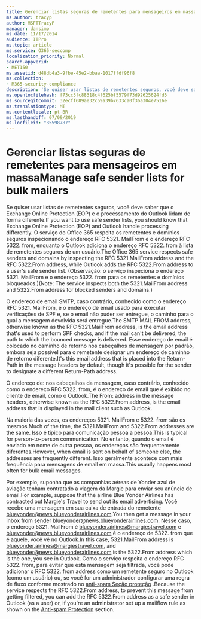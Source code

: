 ```yaml
---
title: Gerenciar listas seguras de remetentes para mensageiros em massa
ms.author: tracyp
author: MSFTTracyP
manager: dansimp
ms.date: 11/17/2014
audience: ITPro
ms.topic: article
ms.service: O365-seccomp
localization_priority: Normal
search.appverid:
- MET150
ms.assetid: d48db4a3-9fbe-45e2-bbaa-1017ffdf96f8
ms.collection:
- M365-security-compliance
description: 'Se quiser usar listas de remetentes seguros, você deve saber que o Exchange Online Protection (EOP) e o processamento do Outlook lidam de forma diferente. O serviço respeita os remetentes e domínios seguros inspecionando o endereço RFC 5321. MailFrom e o endereço RFC 5322. from, enquanto o Outlook adiciona o endereço RFC 5322. from à lista de remetentes seguros de um usuário. (Observação: o serviço inspeciona o endereço 5321. MailFrom e o endereço 5322. from para os remetentes e domínios bloqueados.)'
ms.openlocfilehash: f73cc3fc88318c4f625bf5579f73d92625624fd5
ms.sourcegitcommit: 32ecff689ae32c59a39b7633ca0f36a304e7516e
ms.translationtype: MT
ms.contentlocale: pt-BR
ms.lasthandoff: 07/09/2019
ms.locfileid: "35598787"
---
```

# <a name="manage-safe-sender-lists-for-bulk-mailers"></a><span data-ttu-id="dfe17-105">Gerenciar listas seguras de remetentes para mensageiros em massa</span><span class="sxs-lookup"><span data-stu-id="dfe17-105">Manage safe sender lists for bulk mailers</span></span>

<span data-ttu-id="dfe17-106">Se quiser usar listas de remetentes seguros, você deve saber que o Exchange Online Protection (EOP) e o processamento do Outlook lidam de forma diferente.</span><span class="sxs-lookup"><span data-stu-id="dfe17-106">If you want to use safe sender lists, you should know that Exchange Online Protection (EOP) and Outlook handle processing differently.</span></span> <span data-ttu-id="dfe17-107">O serviço do Office 365 respeita os remetentes e domínios seguros inspecionando o endereço RFC 5321. MailFrom e o endereço RFC 5322. from, enquanto o Outlook adiciona o endereço RFC 5322. from à lista de remetentes seguros de um usuário.</span><span class="sxs-lookup"><span data-stu-id="dfe17-107">The Office 365 service respects safe senders and domains by inspecting the RFC 5321.MailFrom address and the RFC 5322.From address, while Outlook adds the RFC 5322.From address to a user's safe sender list.</span></span> <span data-ttu-id="dfe17-108">(Observação: o serviço inspeciona o endereço 5321. MailFrom e o endereço 5322. from para os remetentes e domínios bloqueados.)</span><span class="sxs-lookup"><span data-stu-id="dfe17-108">(Note: The service inspects both the 5321.MailFrom address and 5322.From address for blocked senders and domains.)</span></span>
  
<span data-ttu-id="dfe17-109">O endereço de email SMTP, caso contrário, conhecido como o endereço RFC 5321. MailFrom, é o endereço de email usado para executar verificações de SPF e, se o email não puder ser entregue, o caminho para o qual a mensagem devolvida será entregue.</span><span class="sxs-lookup"><span data-stu-id="dfe17-109">The SMTP MAIL FROM address, otherwise known as the RFC 5321.MailFrom address, is the email address that's used to perform SPF checks, and if the mail can't be delivered, the path to which the bounced message is delivered.</span></span> <span data-ttu-id="dfe17-110">Esse endereço de email é colocado no caminho de retorno nos cabeçalhos de mensagem por padrão, embora seja possível para o remetente designar um endereço de caminho de retorno diferente.</span><span class="sxs-lookup"><span data-stu-id="dfe17-110">It's this email address that is placed into the Return-Path in the message headers by default, though it's possible for the sender to designate a different Return-Path address.</span></span>
  
<span data-ttu-id="dfe17-111">O endereço de: nos cabeçalhos da mensagem, caso contrário, conhecido como o endereço RFC 5322. from, é o endereço de email que é exibido no cliente de email, como o Outlook.</span><span class="sxs-lookup"><span data-stu-id="dfe17-111">The From: address in the message headers, otherwise known as the RFC 5322.From address, is the email address that is displayed in the mail client such as Outlook.</span></span>
  
<span data-ttu-id="dfe17-112">Na maioria das vezes, os endereços 5321. MailFrom e 5322. from são os mesmos.</span><span class="sxs-lookup"><span data-stu-id="dfe17-112">Much of the time, the 5321.MailFrom and 5322.From addresses are the same.</span></span> <span data-ttu-id="dfe17-113">Isso é típico para comunicação pessoa a pessoa.</span><span class="sxs-lookup"><span data-stu-id="dfe17-113">This is typical for person-to-person communication.</span></span> <span data-ttu-id="dfe17-114">No entanto, quando o email é enviado em nome de outra pessoa, os endereços são frequentemente diferentes.</span><span class="sxs-lookup"><span data-stu-id="dfe17-114">However, when email is sent on behalf of someone else, the addresses are frequently different.</span></span> <span data-ttu-id="dfe17-115">Isso geralmente acontece com mais frequência para mensagens de email em massa.</span><span class="sxs-lookup"><span data-stu-id="dfe17-115">This usually happens most often for bulk email messages.</span></span>
  
<span data-ttu-id="dfe17-116">Por exemplo, suponha que as companhias aéreas de Yonder azul de aviação tenham contratado a viagem da Margie para enviar seu anúncio de email.</span><span class="sxs-lookup"><span data-stu-id="dfe17-116">For example, suppose that the airline Blue Yonder Airlines has contracted out Margie's Travel to send out its email advertising.</span></span> <span data-ttu-id="dfe17-117">Você recebe uma mensagem em sua caixa de entrada do remetente blueyonder@news.blueyonderairlines.com.</span><span class="sxs-lookup"><span data-stu-id="dfe17-117">You then get a message in your inbox from sender blueyonder@news.blueyonderairlines.com.</span></span> <span data-ttu-id="dfe17-118">Nesse caso, o endereço 5321. MailFrom é blueyonder.airlines@margiestravel.com e blueyonder@news.blueyonderairlines.com é o endereço de 5322. from que é aquele, você vê no Outlook.</span><span class="sxs-lookup"><span data-stu-id="dfe17-118">In this case, 5321.MailFrom address is blueyonder.airlines@margiestravel.com, and blueyonder@news.blueyonderairlines.com is the 5322.From address which is the one, you see in Outlook.</span></span> <span data-ttu-id="dfe17-119">Como o serviço respeita o endereço RFC 5322. from, para evitar que esta mensagem seja filtrada, você pode adicionar o RFC 5322. from address como um remetente seguro no Outlook (como um usuário) ou, se você for um administrador configurar uma regra de fluxo conforme mostrado no [anti-spam Seção proteção](anti-spam-protection.md) .</span><span class="sxs-lookup"><span data-stu-id="dfe17-119">Because the service respects the RFC 5322.From address, to prevent this message from getting filtered, you can add the RFC 5322.From address as a safe sender in Outlook (as a user) or, if you're an administrator set up a mailflow rule as shown on the [Anti-spam Protection](anti-spam-protection.md) section.</span></span>
  

